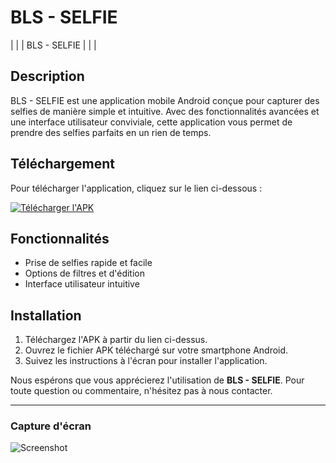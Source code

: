 # BLS - SELFIE

| | | BLS - SELFIE | | |

## Description

BLS - SELFIE est une application mobile Android conçue pour capturer des selfies de manière simple et intuitive. Avec des fonctionnalités avancées et une interface utilisateur conviviale, cette application vous permet de prendre des selfies parfaits en un rien de temps.

## Téléchargement

Pour télécharger l'application, cliquez sur le lien ci-dessous :

[![Télécharger l'APK](https://img.shields.io/badge/Télécharger-APK-brightgreen)](lien-vers-votre-apk-dans-le-repository)

## Fonctionnalités

- Prise de selfies rapide et facile
- Options de filtres et d'édition
- Interface utilisateur intuitive

## Installation

1. Téléchargez l'APK à partir du lien ci-dessus.
2. Ouvrez le fichier APK téléchargé sur votre smartphone Android.
3. Suivez les instructions à l'écran pour installer l'application.

Nous espérons que vous apprécierez l'utilisation de **BLS - SELFIE**. Pour toute question ou commentaire, n'hésitez pas à nous contacter.

---

### Capture d'écran

![Screenshot](lien-vers-votre-capture-d'écran)

